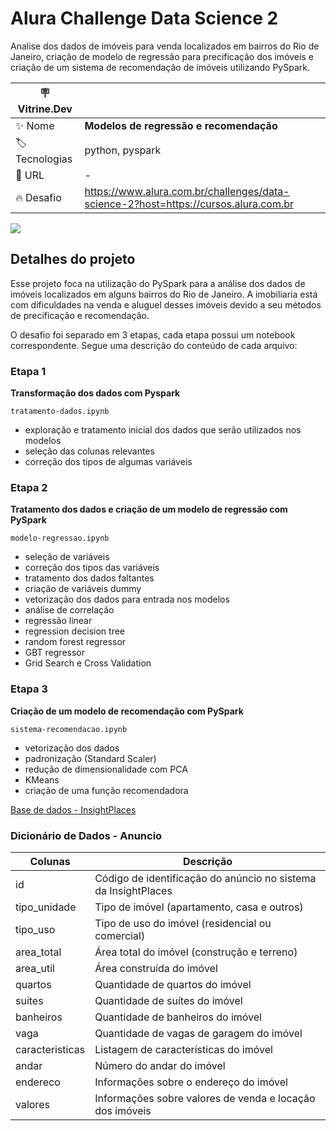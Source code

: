# Alura Challenge Data Science 2

Analise dos dados de imóveis para venda localizados em bairros do Rio de Janeiro, criação de modelo de regressão para precificação dos imóveis 
e criação de um sistema de recomendação de imóveis utilizando PySpark.

| :placard: Vitrine.Dev |     |
| -------------  | --- |
| :sparkles: Nome        | **Modelos de regressão e recomendação**
| :label: Tecnologias | python, pyspark
| :rocket: URL         | -
| :fire: Desafio     | https://www.alura.com.br/challenges/data-science-2?host=https://cursos.alura.com.br

<!-- Inserir imagem com a #vitrinedev ao final do link -->
![](https://media.istockphoto.com/id/868891198/vector/house-selection-magnifying-glass-with-house-concept-for-web-banners-websites-infographics.jpg?s=612x612&w=0&k=20&c=2L1-eSTQtYdKlEwXQ11H6M7vU1pVQ4b8Z3It6e7alEw=#vitrinedev)

## Detalhes do projeto

Esse projeto foca na utilização do PySpark para a análise dos dados de imóveis localizados em alguns bairros do Rio de Janeiro. A imobiliaria está com dificuldades
na venda e aluguel desses imóveis devido a seu métodos de precificação e recomendação.

O desafio foi separado em 3 etapas, cada etapa possui um notebook correspondente. Segue uma descrição do conteúdo de cada arquivo:

### Etapa 1 
**Transformação dos dados com Pyspark** 

`tratamento-dados.ipynb`
- exploração e tratamento inicial dos dados que serão utilizados nos modelos
- seleção das colunas relevantes
- correção dos tipos de algumas variáveis

### Etapa 2
**Tratamento dos dados e criação de um modelo de regressão com PySpark** 

`modelo-regressao.ipynb`
- seleção de variáveis
- correção dos tipos das variáveis
- tratamento dos dados faltantes
- criação de variáveis dummy
- vetorização dos dados para entrada nos modelos
- análise de correlação
- regressão linear
- regression decision tree
- random forest regressor
- GBT regressor
- Grid Search e Cross Validation

### Etapa 3
**Criação de um modelo de recomendação com PySpark**

`sistema-recomendacao.ipynb`
- vetorização dos dados
- padronização (Standard Scaler)
- redução de dimensionalidade com PCA
- KMeans
- criação de uma função recomendadora

[Base de dados - InsightPlaces](https://caelum-online-public.s3.amazonaws.com/challenge-spark/semana-1.zip)

### Dicionário de Dados - Anuncio

| Colunas         | Descrição                                                      |
|-----------------|----------------------------------------------------------------|
| id              | Código de identificação do anúncio no sistema da InsightPlaces |
| tipo_unidade    | Tipo de imóvel (apartamento, casa e outros)                    |
| tipo_uso        | Tipo de uso do imóvel (residencial ou comercial)               |
| area_total      | Área total do imóvel (construção e terreno)                    |
| area_util       | Área construída do imóvel                                      |
| quartos         | Quantidade de quartos do imóvel                                |
| suites          | Quantidade de suítes do imóvel                                 |
| banheiros       | Quantidade de banheiros do imóvel                              |
| vaga            | Quantidade de vagas de garagem do imóvel                       |
| caracteristicas | Listagem de características do imóvel                          |
| andar           | Número do andar do imóvel                                      |
| endereco        | Informações sobre o endereço do imóvel                         |
| valores         | Informações sobre valores de venda e locação dos imóveis       |
